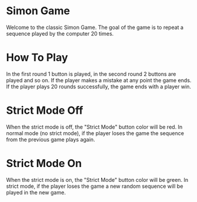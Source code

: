 Simon Game
===========================================================
Welcome to the classic Simon Game.
The goal of the game is to repeat a sequence played by the computer 20 times.

How To Play
===========================================================
In the first round 1 button is played, in the second round 2 buttons are played and so on.
If the player makes a mistake at any point the game ends.
If the player plays 20 rounds successfully, the game ends with a player win.

Strict Mode Off
===========================================================
When the strict mode is off, the "Strict Mode" button color will be red.
In normal mode (no strict mode), if the player loses the game the sequence from the previous game plays again.

Strict Mode On
===========================================================
When the strict mode is on, the "Strict Mode" button color will be green.
In strict mode, if the player loses the game a new random sequence will be played in the new game.